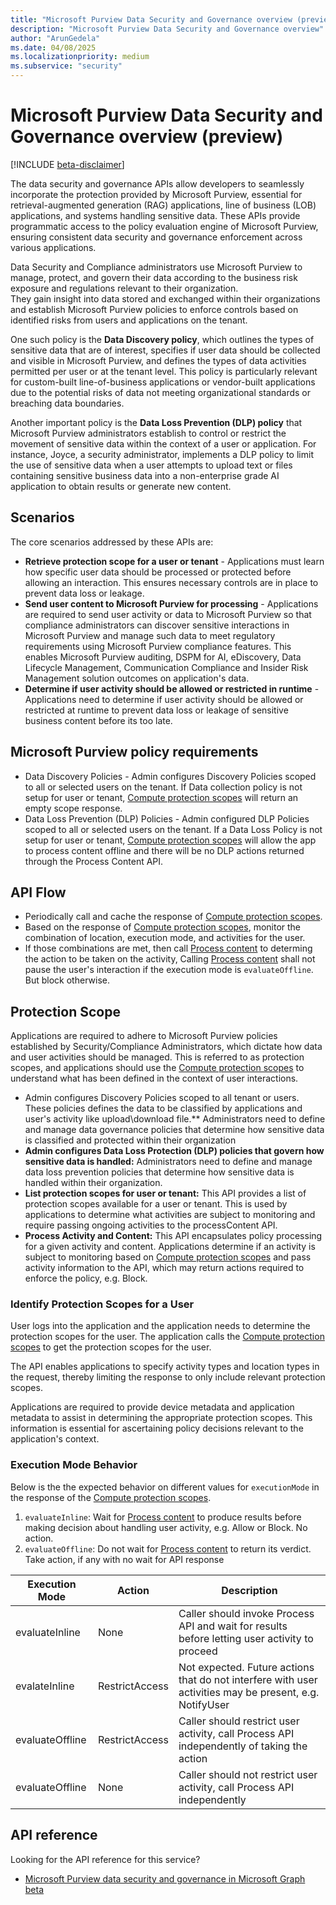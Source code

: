 ```yaml
---
title: "Microsoft Purview Data Security and Governance overview (preview)"
description: "Microsoft Purview Data Security and Governance overview"
author: "ArunGedela"
ms.date: 04/08/2025
ms.localizationpriority: medium
ms.subservice: "security"
---
```


# Microsoft Purview Data Security and Governance overview (preview)

[!INCLUDE [beta-disclaimer](../../includes/beta-disclaimer.md)]

The data security and governance APIs allow developers to seamlessly incorporate the protection provided by Microsoft Purview, essential for retrieval-augmented generation (RAG) applications, line of business (LOB) applications, and systems handling sensitive data. These APIs provide programmatic access to the policy evaluation engine of Microsoft Purview, ensuring consistent data security and governance enforcement across various applications.

Data Security and Compliance administrators use Microsoft Purview to manage, protect, and govern their data according to the business risk exposure and regulations relevant to their organization.  
They gain insight into data stored and exchanged within their organizations and establish Microsoft Purview policies to enforce controls based on identified risks from users and applications on the tenant.

One such policy is the **Data Discovery policy**, which outlines the types of sensitive data that are of interest, specifies if user data should be collected and visible in Microsoft Purview, and defines the types of data activities permitted per user or at the tenant level. This policy is particularly relevant for custom-built line-of-business applications or vendor-built applications due to the potential risks of data not meeting organizational standards or breaching data boundaries.

Another important policy is the **Data Loss Prevention (DLP) policy** that Microsoft Purview administrators establish to control or restrict the movement of sensitive data within the context of a user or application. For instance, Joyce, a security administrator, implements a DLP policy to limit the use of sensitive data when a user attempts to upload text or files containing sensitive business data into a non-enterprise grade AI application to obtain results or generate new content.

## Scenarios

The core scenarios addressed by these APIs are:

- **Retrieve protection scope for a user or tenant** - Applications must learn how specific user data should be processed or protected before allowing an interaction. This ensures necessary controls are in place to prevent data loss or leakage.
- **Send user content to Microsoft Purview for processing** - Applications are required to send user activity or data to Microsoft Purview so that compliance administrators can discover sensitive interactions in Microsoft Purview and manage such data to meet regulatory requirements using Microsoft Purview compliance features. This enables Microsoft Purview auditing, DSPM for AI, eDiscovery, Data Lifecycle Management, Communication Compliance and Insider Risk Management solution outcomes on application's data.
- **Determine if user activity should be allowed or restricted in runtime** - Applications need to determine if user activity should be allowed or restricted at runtime to prevent data loss or leakage of sensitive business content before its too late.

## Microsoft Purview policy requirements

- Data Discovery Policies - Admin configures Discovery Policies scoped to all or selected users on the tenant. If Data collection policy is not setup for user or tenant, [Compute protection scopes](./graph/api/userprotectionscopecontainer-compute) will return an empty scope response.
- Data Loss Prevention (DLP) Policies - Admin configured DLP Policies scoped to all or selected users on the tenant. If a Data Loss Policy is not setup for user or tenant, [Compute protection scopes](./graph/api/userprotectionscopecontainer-compute) will allow the app to process content offline and there will be no DLP actions returned through the Process Content API.

## API Flow

- Periodically call and cache the response of [Compute protection scopes](./graph/api/userprotectionscopecontainer-compute).
- Based on the response of [Compute protection scopes](./graph/api/userprotectionscopecontainer-compute), monitor the combination of location, execution mode, and activities for the user.
- If those combinations are met, then call [Process content](./graph/api/userdatasecurityandgovernance-processcontent) to determing the action to be taken on the activity, Calling [Process content](./graph/api/userdatasecurityandgovernance-processcontent) shall not pause the user's interaction if the execution mode is `evaluateOffline`. But block otherwise.

## Protection Scope

Applications are required to adhere to Microsoft Purview policies established by Security/Compliance Administrators, which dictate how data and user activities should be managed. This is referred to as protection scopes, and applications should use the [Compute protection scopes](./graph/api/userprotectionscopecontainer-compute) to understand what has been defined in the context of user interactions.

- Admin configures Discovery Policies scoped to all tenant or users. These policies defines the data to be classified by applications and user's activity like upload\download file.** Administrators need to define and manage data governance policies that determine how sensitive data is classified and protected within their organization
- **Admin configures Data Loss Protection (DLP) policies that govern how sensitive data is handled:** Administrators need to define and manage data loss prevention policies that determine how sensitive data is handled within their organization.
- **List protection scopes for user or tenant:** This API provides a list of protection scopes available for a user or tenant. This is used by applications to determine what activities are subject to monitoring and require passing ongoing activities to the processContent API.
- **Process Activity and Content:** This API encapsulates policy processing for a given activity and content. Applications determine if an activity is subject to monitoring based on [Compute protection scopes](./graph/api/userprotectionscopecontainer-compute) and pass activity information to the API, which may return actions required to enforce the policy, e.g. Block.

### Identify Protection Scopes for a User

User logs into the application and the application needs to determine the protection scopes for the user. The application calls the [Compute protection scopes](./graph/api/userprotectionscopecontainer-compute) to get the protection scopes for the user.

The API enables applications to specify activity types and location types in the request, thereby limiting the response to only include relevant protection scopes.

Applications are required to provide device metadata and application metadata to assist in determining the appropriate protection scopes. This information is essential for ascertaining policy decisions relevant to the application's context.

### Execution Mode Behavior

Below is the the expected behavior on different values for `executionMode` in the response of the [Compute protection scopes](./graph/api/userprotectionscopecontainer-compute).

1. `evaluateInline`: Wait for [Process content](./graph/api/userdatasecurityandgovernance-processcontent) to produce results before making decision about handling user activity, e.g. Allow or Block. No action.
1. `evaluateOffline`: Do not wait for [Process content](./graph/api/userdatasecurityandgovernance-processcontent) to return its verdict. Take action, if any with no wait for API response

| Execution Mode | Action | Description |
| -- | -- |--|
| evaluateInline | None | Caller should invoke Process API and wait for results before letting user activity to proceed |
| evalateInline | RestrictAccess | Not expected. Future actions that do not interfere with user activities may be present, e.g. NotifyUser |
| evaluateOffline | RestrictAccess | Caller should restrict user activity, call Process API independently of taking the action |
| evaluateOffline | None | Caller should not restrict user activity, call Process API independently |

## API reference

Looking for the API reference for this service?

- [Microsoft Purview data security and governance in Microsoft Graph beta](/graph/api/resources/userdatasecurityandgovernance?view=graph-rest-beta)
